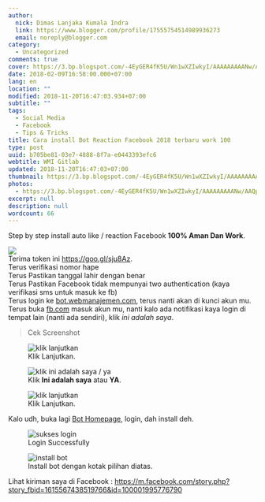 ```yaml
---
author:
  nick: Dimas Lanjaka Kumala Indra
  link: https://www.blogger.com/profile/17555754514989936273
  email: noreply@blogger.com
category:
  - Uncategorized
comments: true
cover: https://3.bp.blogspot.com/-4EyGER4fK5U/Wn1wXZIwkyI/AAAAAAAAANw/AAQpyom5zrI4MJR0OOOVnkNizmucsqrDgCLcBGAs/s320/Screenshot_2018-02-09-16-56-15-284_com.android.chrome.png
date: 2018-02-09T16:58:00.000+07:00
lang: en
location: ""
modified: 2018-11-20T16:47:03.934+07:00
subtitle: ""
tags:
  - Social Media
  - Facebook
  - Tips & Tricks
title: Cara install Bot Reaction Facebook 2018 terbaru work 100
type: post
uuid: b705be81-03e7-4888-8f7a-e0443393efc6
webtitle: WMI Gitlab
updated: 2018-11-20T16:47:03+07:00
thumbnail: https://3.bp.blogspot.com/-4EyGER4fK5U/Wn1wXZIwkyI/AAAAAAAAANw/AAQpyom5zrI4MJR0OOOVnkNizmucsqrDgCLcBGAs/s320/Screenshot_2018-02-09-16-56-15-284_com.android.chrome.png
photos:
  - https://3.bp.blogspot.com/-4EyGER4fK5U/Wn1wXZIwkyI/AAAAAAAAANw/AAQpyom5zrI4MJR0OOOVnkNizmucsqrDgCLcBGAs/s320/Screenshot_2018-02-09-16-56-15-284_com.android.chrome.png
excerpt: null
description: null
wordcount: 66
---
```


<p>Step by step install auto like / reaction Facebook <b>100% Aman Dan Work</b>.<br></p><div><img src="https://3.bp.blogspot.com/-4EyGER4fK5U/Wn1wXZIwkyI/AAAAAAAAANw/AAQpyom5zrI4MJR0OOOVnkNizmucsqrDgCLcBGAs/s320/Screenshot_2018-02-09-16-56-15-284_com.android.chrome.png"></div>Terima token ini <a href="//webmanajemen.com/page/safelink.html?url=aHR0cHM6Ly9kaW1hc2xhbmpha2EuMDAwd2ViaG9zdGFwcC5jb20vaW5zdGFncmFtL2xvZ2luLWZiLnBocA==" rel="nofollow noopener" target="_blank">https://goo.gl/sju8Az</a>.<br>Terus verifikasi nomor hape<br>Terus Pastikan tanggal lahir dengan benar<br>Terus Pastikan Facebook tidak mempunyai two authentication (kaya verifikasi sms untuk masuk ke fb)<br>Terus login ke <a href="//webmanajemen.com/page/safelink.html?url=aHR0cDovL2JvdC53ZWJtYW5hamVtZW4uY29t" target="_blank" rel="nofollow noopener">bot.webmanajemen.com</a>, terus nanti akan di kunci akun mu.<br>Terus buka <a href="//webmanajemen.com/page/safelink.html?url=aHR0cDovL2ZiLmNvbQ==" target="_blank" rel="nofollow noopener">fb.com</a> masuk akun mu, nanti kalo ada notifikasi kaya login di tempat lain (nanti ada sendiri), klik <em>ini adalah saya</em>. <blockquote>Cek Screenshot</blockquote><div><figure><img src="https://dimaslanjaka.000webhostapp.com/instagram/images/Ss2.png" alt="klik lanjutkan" title="klik lanjutkan"><figcaption class="w3-center">Klik Lanjutkan.</figcaption></figure> <figure><img src="https://dimaslanjaka.000webhostapp.com/instagram/images/Ss1.png" alt="klik ini adalah saya / ya" title="klik ini adalah saya / ya"><figcaption class="w3-center">Klik <b>Ini adalah saya</b> atau <b>YA</b>.</figcaption></figure> <figure><img src="https://dimaslanjaka.000webhostapp.com/instagram/images/Ss3.png" alt="klik lanjutkan" title="klik lanjutkan"><figcaption class="w3-center">Klik Lanjutkan.</figcaption></figure></div>Kalo udh, buka lagi <a href="//webmanajemen.com/page/safelink.html?url=aHR0cHM6Ly9kaW1hc2xhbmpha2EuMDAwd2ViaG9zdGFwcC5jb20vaW5zdGFncmFtL2xvZ2luLWZiLnBocA==" rel="nofollow noopener" target="_blank">Bot Homepage</a>, login, dah install deh. <div><figure>  <img src="https://imgdb.net/images/3608.png" alt="sukses login" title="sukses login">  <figcaption>Login Successfully</figcaption></figure> <figure>  <img src="https://imgdb.net/images/3607.png" alt="install bot" title="install bot">  <figcaption>Install bot dengan kotak pilihan diatas.</figcaption></figure></div>Lihat kiriman saya di Facebook : <a href="//webmanajemen.com/page/safelink.html?url=aHR0cHM6Ly9tLmZhY2Vib29rLmNvbS9zdG9yeS5waHA/c3RvcnlfZmJpZD0xNjE1NTY3NDM4NTE5NzY2JmlkPTEwMDAwMTk5NTc3Njc5MA==" rel="nofollow noopener" target="_blank">https://m.facebook.com/story.php?story_fbid=1615567438519766&amp;id=100001995776790</a>
